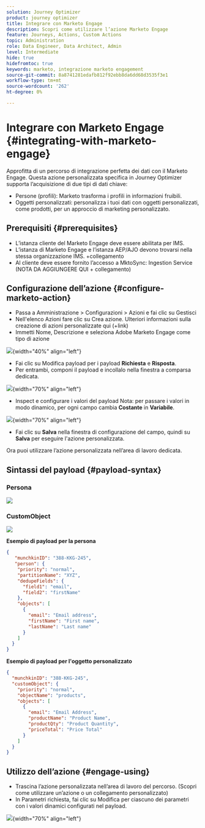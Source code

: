 ```yaml
---
solution: Journey Optimizer
product: journey optimizer
title: Integrare con Marketo Engage
description: Scopri come utilizzare l’azione Marketo Engage
feature: Journeys, Actions, Custom Actions
topic: Administration
role: Data Engineer, Data Architect, Admin
level: Intermediate
hide: true
hidefromtoc: true
keywords: marketo, integrazione marketo engagement
source-git-commit: 8a8741281edafb812f92ebb8da6dd68d3535f3e1
workflow-type: tm+mt
source-wordcount: '262'
ht-degree: 0%

---
```



# Integrare con Marketo Engage {#integrating-with-marketo-engage}

Approfitta di un percorso di integrazione perfetta dei dati con il Marketo Engage. Questa azione personalizzata specifica in Journey Optimizer supporta l’acquisizione di due tipi di dati chiave:

* Persone (profili): Marketo trasforma i profili in informazioni fruibili.
* Oggetti personalizzati: personalizza i tuoi dati con oggetti personalizzati, come prodotti, per un approccio di marketing personalizzato.

## Prerequisiti {#prerequisites}

* L’istanza cliente del Marketo Engage deve essere abilitata per IMS.
* L’istanza di Marketo Engage e l’istanza AEP/AJO devono trovarsi nella stessa organizzazione IMS. +collegamento
* Al cliente deve essere fornito l’accesso a MktoSync: Ingestion Service (NOTA DA AGGIUNGERE QUI + collegamento)

## Configurazione dell’azione {#configure-marketo-action}

* Passa a Amministrazione > Configurazioni > Azioni e fai clic su Gestisci
* Nell&#39;elenco Azioni fare clic su Crea azione. Ulteriori informazioni sulla creazione di azioni personalizzate qui (+link)
* Immetti Nome, Descrizione e seleziona Adobe Marketo Engage come tipo di azione

![](assets/engage-customaction-creation.png){width="40%" align="left"}

* Fai clic su Modifica payload per i payload **Richiesta** e **Risposta**.
* Per entrambi, componi il payload e incollalo nella finestra a comparsa dedicata.

![](assets/engage-customaction-payload.png){width="70%" align="left"}

* Inspect e configurare i valori del payload
Nota: per passare i valori in modo dinamico, per ogni campo cambia **Costante** in **Variabile**.

![](assets/engage-customaction-payload-fields.png){width="70%" align="left"}

* Fai clic su **Salva** nella finestra di configurazione del campo, quindi su **Salva** per eseguire l&#39;azione personalizzata.

Ora puoi utilizzare l’azione personalizzata nell’area di lavoro dedicata.


## Sintassi del payload {#payload-syntax}

### Persona

![](assets/payload-person.png)

### CustomObject

![](assets/payload-customobject.png)


**Esempio di payload per la persona**

```json
{
   "munchkinID": "388-KKG-245",  
   "person": {
    "priority": "normal",
    "partitionName": "XYZ",
    "dedupeFields": {
      "field1": "email",
      "field2": "firstName"
    },
    "objects": [
      {
        "email": "Email address",
        "firstName": "First name",
        "lastName": "Last name"
      }
    ]
  }
}
```

**Esempio di payload per l&#39;oggetto personalizzato**

```json
{
  "munchkinID": "388-KKG-245", 
  "customObject": {
    "priority": "normal",
    "objectName": "products",
    "objects": [
      {
        "email": "Email Address",
        "productName": "Product Name",
        "productQty": "Product Quantity",
        "priceTotal": "Price Total"
      }
    ]
  }
}
```


## Utilizzo dell’azione {#engage-using}

* Trascina l’azione personalizzata nell’area di lavoro del percorso. (Scopri come utilizzare un’azione o un collegamento personalizzato)
* In Parametri richiesta, fai clic su Modifica per ciascuno dei parametri con i valori dinamici configurati nel payload.

![](assets/engage-use-canvas.png){width="70%" align="left"}

